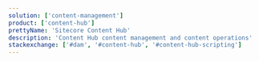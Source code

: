```yaml
---
solution: ['content-management']
product: ['content-hub']
prettyName: 'Sitecore Content Hub'
description: 'Content Hub content management and content operations'
stackexchange: ['#dam', '#content-hub', '#content-hub-scripting']
---
```

